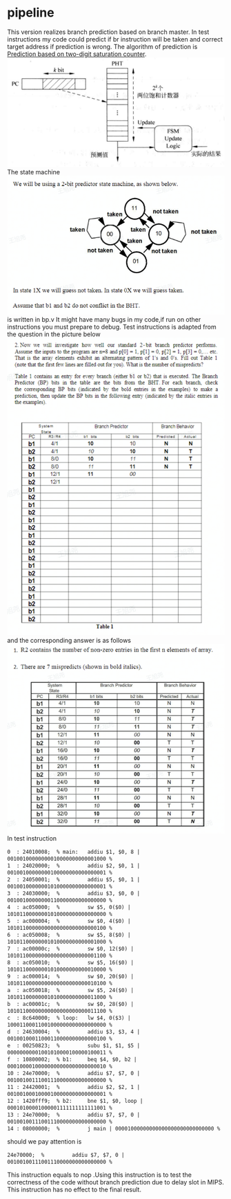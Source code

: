# pipeline
This version realizes branch prediction based on branch master. In test instructions my code could predict if br instruction will be taken and correct target address if prediction is wrong.
The algorithm of prediction is [Prediction based on two-digit saturation counter](https://zhuanlan.zhihu.com/p/490749315). ![stretch map](image/theory%20of%20bp.png)
The state machine![](image/state%20machine.png) is written in bp.v
It might have many bugs in my code,if run on other instructions you must prepare to debug.
Test instructions is adapted from the question in the picture below
![](image/question.png)
and the corresponding answer is as follows
![](image/answer.png)
In test instruction
```
0  : 24010008;  % main:   addiu $1, $0, 8 | 00100100000000010000000000001000 %
1  : 24020000;  %         addiu $2, $0, 1 | 00100100000000100000000000000001 %
2  : 24050001;  %         addiu $5, $0, 1 | 00100100000001010000000000000001 %
3  : 24030000;  %         addiu $3, $0, 0 | 00100100000000110000000000000000 %
4  : ac050000;  %         sw $5, 0($0) | 10101100000001010000000000000000 %
5  : ac000004;  %         sw $0, 4($0) | 10101100000000000000000000000100 %
6  : ac050008;  %         sw $5, 8($0) | 10101100000001010000000000001000 %
7  : ac00000c;  %         sw $0, 12($0) | 10101100000000000000000000001100 %
8  : ac050010;  %         sw $5, 16($0) | 10101100000001010000000000010000 %
9  : ac000014;  %         sw $0, 20($0) | 10101100000000000000000000010100 %
a  : ac050018;  %         sw $5, 24($0) | 10101100000001010000000000011000 %
b  : ac00001c;  %         sw $0, 28($0) | 10101100000000000000000000011100 %
c  : 8c640000;  % loop:   lw $4, 0($3) | 10001100011001000000000000000000 %
d  : 24630004;  %         addiu $3, $3, 4 | 00100100011000110000000000000100 %
e  : 00250823;  %         subu $1, $1, $5 | 00000000001001010000100000100011 %
f  : 10800002;  % b1:     beq $4, $0, b2 | 00010000100000000000000000000010 %
10 : 24e70000;  %         addiu $7, $7, 0 | 00100100111001110000000000000000 %
11 : 24420001;  %         addiu $2, $2, 1 | 00100100010000100000000000000001 %
12 : 1420fff9;  % b2:     bne $1, $0, loop | 00010100001000001111111111111001 %
13 : 24e70000;  %         addiu $7, $7, 0 | 00100100111001110000000000000000 %
14 : 08000000;  %         j main | 00001000000000000000000000000000 %
```
should we pay attention is 
```
24e70000;  %         addiu $7, $7, 0 | 00100100111001110000000000000000 %
```
This instruction equals to nop .Using this instruction is to test the correctness of the code without branch prediction due to delay slot in MIPS. This instruction has no effect to the final result.
